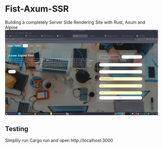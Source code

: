# Fist-Axum-SSR
Building a completely Server Side Rendering Site with Rust, Axum and Alpine 
![first screenshot of the home page](./Screenshot_2023-04-15_20-36-19.png)

## Testing

Simplily run Cargo run  and open http://localhost:3000
